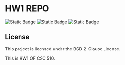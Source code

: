 # HW1 REPO 
![Static Badge](https://img.shields.io/badge/language-python-blue) 
![Static Badge](https://img.shields.io/badge/bsd-2-clause)
![Static Badge](https://img.shields.io/badge/platform-linux-blue)
## License




This project is licensed under the BSD-2-Clause License. 


This is HW1 OF CSC 510.
